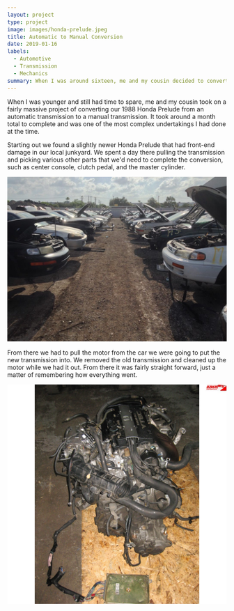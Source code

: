 ```yaml
---
layout: project
type: project
image: images/honda-prelude.jpeg
title: Automatic to Manual Conversion
date: 2019-01-16
labels:
  - Automotive
  - Transmission
  - Mechanics
summary: When I was around sixteen, me and my cousin decided to convert our car from automatic to manual.
---
```


When I was younger and still had time to spare, me and my cousin took on a fairly massive project of converting our 1988 Honda Prelude from an automatic transmission to a manual transmission. It took around a month total to complete and was one of the most complex undertakings I had done at the time.

Starting out we found a slightly newer Honda Prelude that had front-end damage in our local junkyard. We spent a day there pulling the transmission and picking various other parts that we'd need to complete the conversion, such as center console, clutch pedal, and the master cylinder.

<img class="ui medium right floated rounded image" src="../images/junk-yard.jpg">

From there we had to pull the motor from the car we were going to put the new transmission into. We removed the old transmission and cleaned up the motor while we had it out. From there it was fairly straight forward, just a matter of remembering how everything went. 

<img class="ui medium right floated rounded image" src="../images/motor-transmission.jpg">



